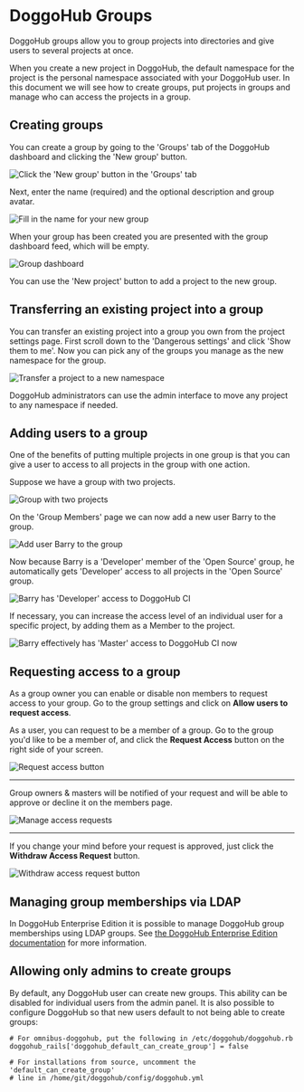 # DoggoHub Groups

DoggoHub groups allow you to group projects into directories and give users to several projects at once.

When you create a new project in DoggoHub, the default namespace for the project is the personal namespace associated with your DoggoHub user.
In this document we will see how to create groups, put projects in groups and manage who can access the projects in a group.

## Creating groups

You can create a group by going to the 'Groups' tab of the DoggoHub dashboard and clicking the 'New group' button.

![Click the 'New group' button in the 'Groups' tab](groups/new_group_button.png)

Next, enter the name (required) and the optional description and group avatar.

![Fill in the name for your new group](groups/new_group_form.png)

When your group has been created you are presented with the group dashboard feed, which will be empty.

![Group dashboard](groups/group_dashboard.png)

You can use the 'New project' button to add a project to the new group.

## Transferring an existing project into a group

You can transfer an existing project into a group you own from the project settings page.
First scroll down to the 'Dangerous settings' and click 'Show them to me'.
Now you can pick any of the groups you manage as the new namespace for the group.

![Transfer a project to a new namespace](groups/transfer_project.png)

DoggoHub administrators can use the admin interface to move any project to any namespace if needed.

## Adding users to a group

One of the benefits of putting multiple projects in one group is that you can give a user to access to all projects in the group with one action.

Suppose we have a group with two projects.

![Group with two projects](groups/group_with_two_projects.png)

On the 'Group Members' page we can now add a new user Barry to the group.

![Add user Barry to the group](groups/add_member_to_group.png)

Now because Barry is a 'Developer' member of the 'Open Source' group, he automatically gets 'Developer' access to all projects in the 'Open Source' group.

![Barry has 'Developer' access to DoggoHub CI](groups/project_members_via_group.png)

If necessary, you can increase the access level of an individual user for a specific project, by adding them as a Member to the project.

![Barry effectively has 'Master' access to DoggoHub CI now](groups/override_access_level.png)

## Requesting access to a group

As a group owner you can enable or disable non members to request access to
your group. Go to the group settings and click on **Allow users to request access**.

As a user, you can request to be a member of a group. Go to the group you'd
like to be a member of, and click the **Request Access** button on the right
side of your screen.

![Request access button](groups/request_access_button.png)

---

Group owners & masters will be notified of your request and will be able to approve or
decline it on the members page.

![Manage access requests](groups/access_requests_management.png)

---

If you change your mind before your request is approved, just click the
**Withdraw Access Request** button.

![Withdraw access request button](groups/withdraw_access_request_button.png)

## Managing group memberships via LDAP

In DoggoHub Enterprise Edition it is possible to manage DoggoHub group memberships using LDAP groups.
See [the DoggoHub Enterprise Edition documentation](http://docs.doggohub.com/ee/integration/ldap.html) for more information.

## Allowing only admins to create groups

By default, any DoggoHub user can create new groups.
This ability can be disabled for individual users from the admin panel.
It is also possible to configure DoggoHub so that new users default to not being able to create groups:

```
# For omnibus-doggohub, put the following in /etc/doggohub/doggohub.rb
doggohub_rails['doggohub_default_can_create_group'] = false

# For installations from source, uncomment the 'default_can_create_group'
# line in /home/git/doggohub/config/doggohub.yml
```
